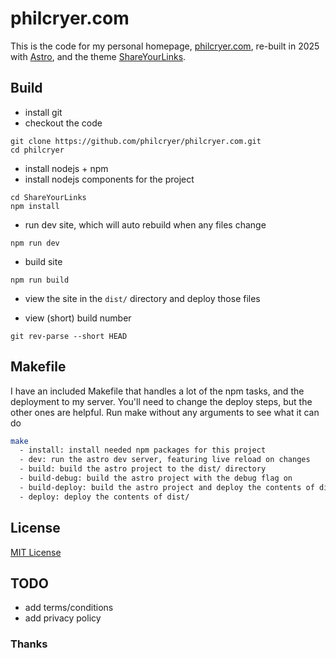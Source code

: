 # philcryer.com

This is the code for my personal homepage, [philcryer.com](http://philcryer.com), re-built in 2025 with [Astro](https://astro.build/), and the theme [ShareYourLinks](https://astro.build/themes/details/shareyourlinks/).

## Build

* install git
* checkout the code

```
git clone https://github.com/philcryer/philcryer.com.git
cd philcryer
```

* install nodejs + npm
* install nodejs components for the project

```shell
cd ShareYourLinks
npm install
```

* run dev site, which will auto rebuild when any files change

```shell
npm run dev
```

* build site

```shell
npm run build
```

* view the site in the `dist/` directory and deploy those files

* view (short) build number

```shell
git rev-parse --short HEAD
```

## Makefile

I have an included Makefile that handles a lot of the npm tasks, and the deployment to my server. You'll need to change the deploy steps, but the other ones are helpful. Run make without any arguments to see what it can do

```sh
make
  - install: install needed npm packages for this project
  - dev: run the astro dev server, featuring live reload on changes
  - build: build the astro project to the dist/ directory
  - build-debug: build the astro project with the debug flag on
  - build-deploy: build the astro project and deploy the contents of dist/
  - deploy: deploy the contents of dist/
```

## License

[MIT License](https://github.com/philcryer/philcryer.com/blob/main/LICENSE)

## TODO

* add terms/conditions 
* add privacy policy

### Thanks
